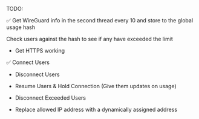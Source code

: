 TODO:

✅ Get WireGuard info in the second thread every 10 and store to the global usage hash

 Check users against the hash to see if any have exceeded the limit

- Get HTTPS working

✅ Connect Users
- Disconnect Users

- Resume Users & Hold Connection (Give them updates on usage)

- Disconnect Exceeded Users

- Replace allowed IP address with a dynamically assigned address
